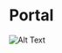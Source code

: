 # Portal
 
![Alt Text](https://github.com/adao00ribeiro/Portal/blob/main/Assets/Textures/PortalGif.gif)
